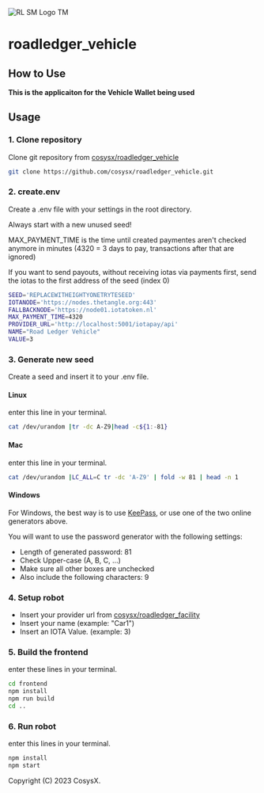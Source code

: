 ![RL SM Logo TM](https://user-images.githubusercontent.com/18197505/212444686-47e8ea77-0bc5-4a79-9340-ab14540d5481.png)

# roadledger_vehicle

## How to Use

**This is the applicaiton for the Vehicle Wallet being used**

## Usage

### 1. Clone repository

Clone git repository from [cosysx/roadledger_vehicle](https://github.com/cosysx/roadledger_vehicle)
```bash
git clone https://github.com/cosysx/roadledger_vehicle.git
```

### 2. create.env

Create a .env file with your settings in the root directory.

Always start with a new unused seed!

MAX_PAYMENT_TIME is the time until created paymentes aren't checked anymore in minutes (4320 = 3 days to pay, transactions after that are ignored)

If you want to send payouts, without receiving iotas via payments first, send the iotas to the first address of the seed (index 0)

```bash
SEED='REPLACEWITHEIGHTYONETRYTESEED'
IOTANODE='https://nodes.thetangle.org:443'
FALLBACKNODE='https://node01.iotatoken.nl'
MAX_PAYMENT_TIME=4320
PROVIDER_URL='http://localhost:5001/iotapay/api'
NAME="Road Ledger Vehicle"
VALUE=3
```

### 3. Generate new seed

Create a seed and insert it to your .env file.

#### Linux
 enter this line in your terminal.
```bash
cat /dev/urandom |tr -dc A-Z9|head -c${1:-81}
```

#### Mac
 enter this line in your terminal.
```bash
cat /dev/urandom |LC_ALL=C tr -dc 'A-Z9' | fold -w 81 | head -n 1
```

#### Windows
For Windows, the best way is to use [KeePass](https://keepass.info/), or use one of the two online generators above.

You will want to use the password generator with the following settings:

- Length of generated password: 81
- Check Upper-case (A, B, C, ...)
- Make sure all other boxes are unchecked
- Also include the following characters: 9

### 4. Setup robot

- Insert your provider url from [cosysx/roadledger_facility](https://github.com/cosysx/roadledger_facility)
- Insert your name (example: "Car1")
- Insert an IOTA Value. (example: 3) 

### 5. Build the frontend

enter these lines in your terminal.
```bash
cd frontend
npm install
npm run build
cd ..
```

### 6. Run robot

enter this lines in your terminal.
```bash
npm install
npm start
```

Copyright (C) 2023 CosysX.
